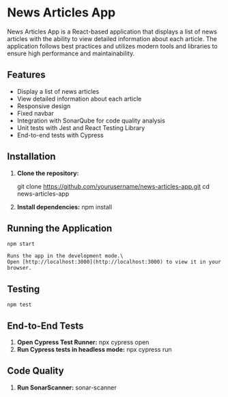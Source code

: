 # News Articles App

News Articles App is a React-based application that displays a list of news articles with the ability to view detailed information about each article. The application follows best practices and utilizes modern tools and libraries to ensure high performance and maintainability.

## Features

- Display a list of news articles
- View detailed information about each article
- Responsive design
- Fixed navbar
- Integration with SonarQube for code quality analysis
- Unit tests with Jest and React Testing Library
- End-to-end tests with Cypress

## Installation

1. **Clone the repository:**

    git clone https://github.com/yourusername/news-articles-app.git
    cd news-articles-app

2. **Install dependencies:**
    npm install

## Running the Application
    npm start

    Runs the app in the development mode.\
    Open [http://localhost:3000](http://localhost:3000) to view it in your browser.

## Testing
    npm test

## End-to-End Tests

1. **Open Cypress Test Runner:**
    npx cypress open
2. **Run Cypress tests in headless mode:**
    npx cypress run

## Code Quality
1. **Run SonarScanner:**
sonar-scanner